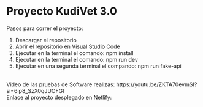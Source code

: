 # Proyecto KudiVet 3.0

Pasos para correr el proyecto:
<ol>
  <li>Descargar el repositorio</li>
  <li>Abrir el repositorio en Visual Studio Code</li>
  <li>Ejecutar en la terminal el comando: npm install</li>
  <li>Ejecutar en la terminal el comando: npm run dev</li>
    <li>Ejecutar en una segunda terminal el compando: npm run fake-api</li>
</ol>
</br>
Video de las pruebas de Software realizas:
https://youtu.be/ZKTA70evmSI?si=6ip8_SzX0qJUOFGl
</br>
Enlace al proyecto desplegado en Netlify:

</br>

